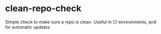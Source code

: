 # clean-repo-check
Simple check to make sure a repo is clean. Useful in CI environments, and for automatic updates
